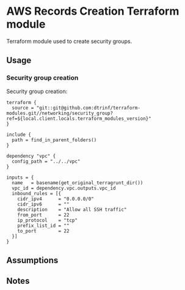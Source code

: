 # AWS Records Creation Terraform module

Terraform module used to create security groups.

## Usage

### Security group creation

Security group creation:

```hcl
terraform {
  source = "git::git@github.com:dtrinf/terraform-modules.git//networking/security_group?ref=${local.client.locals.terraform_modules_version}"
}

include {
  path = find_in_parent_folders()
}

dependency "vpc" {
  config_path = "../../vpc"
}

inputs = {
  name   = basename(get_original_terragrunt_dir())
  vpc_id = dependency.vpc.outputs.vpc_id
  inbound_rules = [{
    cidr_ipv4      = "0.0.0.0/0"
    cidr_ipv6      = ""
    description    = "Allow all SSH traffic"
    from_port      = 22
    ip_protocol    = "tcp"
    prefix_list_id = ""
    to_port        = 22
  }]
}

```


## Assumptions


## Notes

